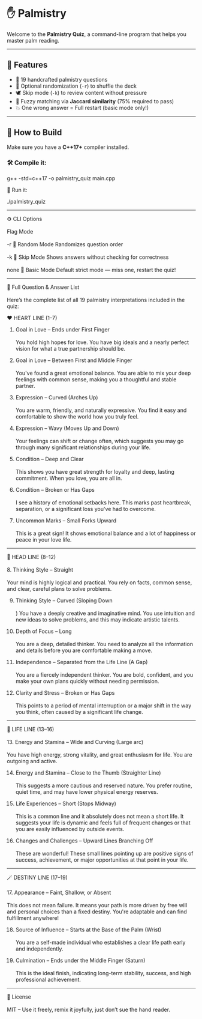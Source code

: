# ✋ Palmistry 

Welcome to the **Palmistry Quiz**, a command-line program that helps you master palm reading.


---

## 🕺 Features
- 🧠 19 handcrafted palmistry questions
- 🔁 Optional randomization (`-r`) to shuffle the deck
- 🕊️ Skip mode (`-k`) to review content without pressure
- 🧮 Fuzzy matching via **Jaccard similarity** (75% required to pass)
- 💥 One wrong answer = Full restart (basic mode only!)

---

## 🔧 How to Build

Make sure you have a **C++17+** compiler installed.

### 🛠️ Compile it:

g++ -std=c++17 -o palmistry_quiz main.cpp

🚀 Run it:

./palmistry_quiz


---

⚙️ CLI Options
<br><br>
Flag	Mode
<br><br>
-r	🎲 Random Mode	Randomizes question order
<br><br>
-k	🧘 Skip Mode	Shows answers without checking for correctness
<br><br>
none	🧠 Basic Mode	Default strict mode — miss one, restart the quiz!



---

🧠 Full Question & Answer List
<br><br>
Here’s the complete list of all 19 palmistry interpretations included in the quiz:


❤️ HEART LINE (1–7)
<br>
1. Goal in Love – Ends under First Finger<br><br>
You hold high hopes for love. You have big ideals and a nearly perfect vision for what a true partnership should be.


2. Goal in Love – Between First and Middle Finger<br><br>
You've found a great emotional balance. You are able to mix your deep feelings with common sense, making you a thoughtful and stable partner.


3. Expression – Curved (Arches Up)<br><br>
You are warm, friendly, and naturally expressive. You find it easy and comfortable to show the world how you truly feel.


4. Expression – Wavy (Moves Up and Down)<br><br>
Your feelings can shift or change often, which suggests you may go through many significant relationships during your life.


5. Condition – Deep and Clear<br><br>
This shows you have great strength for loyalty and deep, lasting commitment. When you love, you are all in.


6. Condition – Broken or Has Gaps<br><br>
I see a history of emotional setbacks here. This marks past heartbreak, separation, or a significant loss you've had to overcome.


7. Uncommon Marks – Small Forks Upward<br><br>
This is a great sign! It shows emotional balance and a lot of happiness or peace in your love life.




---

🧠 HEAD LINE (8–12)
<br><br>
8. Thinking Style – Straight<br><br>
Your mind is highly logical and practical. You rely on facts, common sense, and clear, careful plans to solve problems.


9. Thinking Style – Curved (Sloping Down<br><br>)
You have a deeply creative and imaginative mind. You use intuition and new ideas to solve problems, and this may indicate artistic talents.


10. Depth of Focus – Long<br><br>
You are a deep, detailed thinker. You need to analyze all the information and details before you are comfortable making a move.


11. Independence – Separated from the Life Line (A Gap)<br><br>
You are a fiercely independent thinker. You are bold, confident, and you make your own plans quickly without needing permission.


12. Clarity and Stress – Broken or Has Gaps<br><br>
This points to a period of mental interruption or a major shift in the way you think, often caused by a significant life change.




---

🌿 LIFE LINE (13–16)
<br><br>
13. Energy and Stamina – Wide and Curving (Large arc)<br><br>
You have high energy, strong vitality, and great enthusiasm for life. You are outgoing and active.


14. Energy and Stamina – Close to the Thumb (Straighter Line)<br><br>
This suggests a more cautious and reserved nature. You prefer routine, quiet time, and may have lower physical energy reserves.


15. Life Experiences – Short (Stops Midway)<br><br>
This is a common line and it absolutely does not mean a short life. It suggests your life is dynamic and feels full of frequent changes or that you are easily influenced by outside events.


16. Changes and Challenges – Upward Lines Branching Off<br><br>
These are wonderful! These small lines pointing up are positive signs of success, achievement, or major opportunities at that point in your life.




---

🪄 DESTINY LINE (17–19)
<br><br>
17. Appearance – Faint, Shallow, or Absent<br><br>
This does not mean failure. It means your path is more driven by free will and personal choices than a fixed destiny. You're adaptable and can find fulfillment anywhere!


18. Source of Influence – Starts at the Base of the Palm (Wrist)<br><br>
You are a self-made individual who establishes a clear life path early and independently.


19. Culmination – Ends under the Middle Finger (Saturn)<br><br>
This is the ideal finish, indicating long-term stability, success, and high professional achievement.

---


🧞 License
<br><br>
MIT – Use it freely, remix it joyfully, just don’t sue the hand reader.


